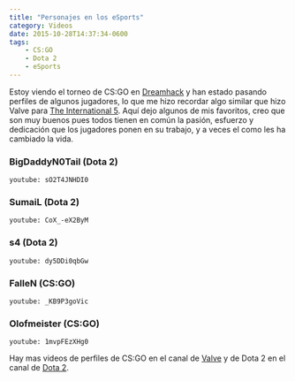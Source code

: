 ```yaml
---
title: "Personajes en los eSports"
category: Videos
date: 2015-10-28T14:37:34-0600
tags:
    - CS:GO
    - Dota 2
    - eSports
---
```


Estoy viendo el torneo de CS:GO en [Dreamhack](http://www.twitch.tv/dreamhackcs) y han estado pasando perfiles de algunos jugadores, lo que me hizo recordar algo similar que hizo Valve para [The International 5](http://www.dota2.com/international/overview/). Aquí dejo algunos de mis favoritos, creo que son muy buenos pues todos tienen en común la pasión, esfuerzo y dedicación que los jugadores ponen en su trabajo, y a veces el como les ha cambiado la vida.

### BigDaddyN0Tail (Dota 2)

`youtube: sO2T4JNHDI0`

### SumaiL (Dota 2)

`youtube: CoX_-eX2ByM`

### s4 (Dota 2)

`youtube: dy5DDi0qbGw`

### FalleN (CS:GO)

`youtube: _KB9P3goVic`

### Olofmeister (CS:GO)

`youtube: 1mvpFEzXHg0`

Hay mas videos de perfiles de CS:GO en el canal de [Valve](https://www.youtube.com/user/Valve/videos) y de Dota 2 en el canal de [Dota 2](https://www.youtube.com/user/dota2/videos).